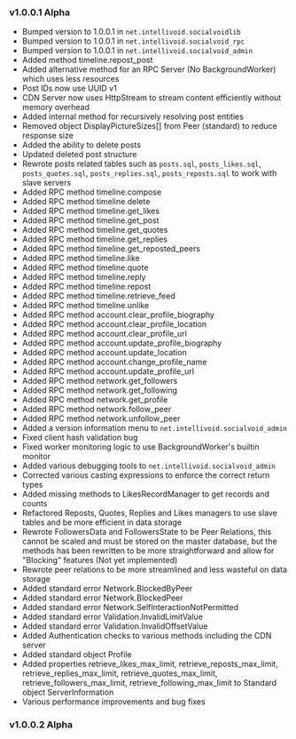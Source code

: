 ### v1.0.0.1 Alpha
 - Bumped version to 1.0.0.1 in `net.intellivoid.socialvoidlib`
 - Bumped version to 1.0.0.1 in `net.intellivoid.socialvoid_rpc`
 - Bumped version to 1.0.0.1 in `net.intellivoid.socialvoid_admin`
 - Added method timeline.repost_post
 - Added alternative method for an RPC Server (No BackgroundWorker) which uses less resources
 - Post IDs now use UUID v1
 - CDN Server now uses HttpStream to stream content efficiently without memory overhead
 - Added internal method for recursively resolving post entities
 - Removed object DisplayPictureSizes[] from Peer (standard) to reduce response size
 - Added the ability to delete posts
 - Updated deleted post structure
 - Rewrote posts related tables such as `posts.sql`, `posts_likes.sql`, `posts_quotes.sql`, 
   `posts_replies.sql`, `posts_reposts.sql` to work with slave servers
 - Added RPC method timeline.compose
 - Added RPC method timeline.delete
 - Added RPC method timeline.get_likes
 - Added RPC method timeline.get_post
 - Added RPC method timeline.get_quotes
 - Added RPC method timeline.get_replies
 - Added RPC method timeline.get_reposted_peers
 - Added RPC method timeline.like
 - Added RPC method timeline.quote
 - Added RPC method timeline.reply
 - Added RPC method timeline.repost
 - Added RPC method timeline.retrieve_feed
 - Added RPC method timeline.unlike
 - Added RPC method account.clear_profile_biography
 - Added RPC method account.clear_profile_location
 - Added RPC method account.clear_profile_url
 - Added RPC method account.update_profile_biography
 - Added RPC method account.update_location
 - Added RPC method account.change_profile_name
 - Added RPC method account.update_profile_url
 - Added RPC method network.get_followers
 - Added RPC method network.get_following
 - Added RPC method network.get_profile
 - Added RPC method network.follow_peer
 - Added RPC method network.unfollow_peer
 - Added a version information menu to `net.intellivoid.socialvoid_admin`
 - Fixed client hash validation bug
 - Fixed worker monitoring logic to use BackgroundWorker's builtin monitor
 - Added various debugging tools to `net.intellivoid.socialvoid_admin`
 - Corrected various casting expressions to enforce the correct return types
 - Added missing methods to LikesRecordManager to get records and counts
 - Refactored Reposts, Quotes, Replies and Likes managers to use slave tables and be more efficient in data storage
 - Rewrote FollowersData and FollowersState to be Peer Relations, this cannot be scaled and must be stored on the master
   database, but the methods has been rewritten to be more straightforward and allow for "Blocking" features (Not yet implemented)
 - Rewrote peer relations to be more streamlined and less wasteful on data storage
 - Added standard error Network.BlockedByPeer
 - Added standard error Network.BlockedPeer
 - Added standard error Network.SelfInteractionNotPermitted
 - Added standard error Validation.InvalidLimitValue
 - Added standard error Validation.InvalidOffsetValue
 - Added Authentication checks to various methods including the CDN server
 - Added standard object Profile
 - Added properties retrieve_likes_max_limit, retrieve_reposts_max_limit, retrieve_replies_max_limit,
   retrieve_quotes_max_limit, retrieve_followers_max_limit, retrieve_following_max_limit to Standard object
   ServerInformation
 - Various performance improvements and bug fixes

### v1.0.0.2 Alpha
